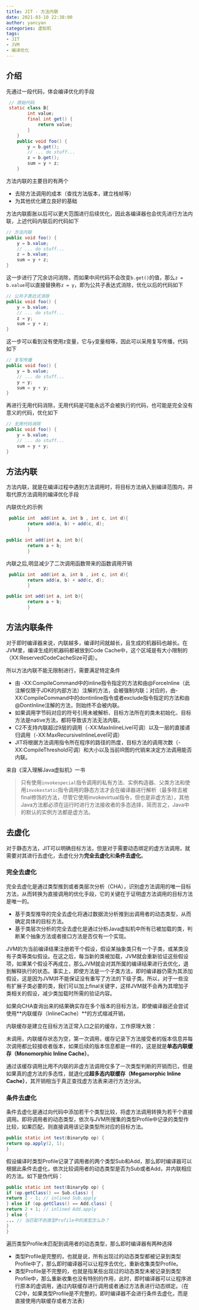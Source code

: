 ```yaml
---
title: JIT - 方法内联
date: 2021-03-10 22:38:00
author: yancyan
categories: 虚拟机
tags:
- JIT
- JVM
- 编译优化
---
```


## 介绍
先通过一段代码，体会编译优化的手段

```java
 // 原始代码
 static class B{
        int value;
        final int get() {
            return value;
        }
    }
    public void foo() {
        y = b.get();
        // ... do stuff...
        z = b.get();
        sum = y + z;
    }
```
方法内联的主要目的有两个
- 去除方法调用的成本（查找方法版本，建立栈帧等）
- 为其他优化建立良好的基础

方法内联膨胀以后可以更大范围进行后续优化，因此各编译器也会优先进行方法内联，上述代码内联后的代码如下
```java
// 方法内联
public void foo() {
    y = b.value;
    // ... do stuff...
    z = b.value;
    sum = y + z;
}
```
这一步进行了冗余访问消除，而如果中间代码不会改变`b.get()`的值，那么`z = b.value`可以直接替换称`z = y`，即为公共子表达式消除，优化以后的代码如下
```java
// 公共子表达式消除
public void foo() {
    y = b.value;
    // ... do stuff...
    z = y;
    sum = y + z;
}
```
这一步可以看到没有使用z变量，它与`y`变量相等，因此可以采用复写传播，代码如下
```java
// 复写传播
public void foo() {
    y = b.value;
    // ... do stuff...
    y = y;
    sum = y + y;
}
```
再进行无用代码消除，无用代码是可能永远不会被执行的代码，也可能是完全没有意义的代码，优化如下
```java
// 无用代码消除
public void foo() {
    y = b.value;
    // ... do stuff...
    sum = y + y;
}
```


## 方法内联
方法内联，就是在编译过程中遇到方法调用时，将目标方法纳入到编译范围内，并取代原方法调用的编译优化手段

内联优化的示例
```java
 public int  add(int a, int b , int c, int d){
        return add(a, b) + add(c, d);
        }

public int add(int a, int b){
        return a + b;
        }
```
内联之后,明显减少了二次调用函数带来的函数调用开销
```java
 public int  add(int a, int b , int c, int d){
        return add(a, b) + add(c, d);
        }

public int add(int a, int b){
        return a + b;
        }
```
## 方法内联条件
对于即时编译器来说，内联越多，编译时间就越长，且生成的机器码也越长。在JVM里，编译生成的机器码都被放到Code Cache中，这个区域是有大小限制的（XX:ReservedCodeCacheSize可调）。

所以方法内联不能无限制进行，需要满足特定条件

- 由 -XX:CompileCommand中的inline指令指定的方法和由@ForceInline（此注解仅限于JDK的内部方法）注解的方法，会被强制内联；对应的，由-XX:CompileCommand中的dontinline指令或者exclude指令指定的方法和由@DontInline注解的方法，则始终不会被内联。
- 如果调用字节码对应的符号引用未被解析、目标方法所在的类未初始化、目标方法是native方法，都将导致该方法无法内联。
- C2不支持内联超过9层的调用（-XX:MaxInlineLivel可调）以及一层的直接递归调用（-XX:MaxRecursiveInlineLevel可调）
- JIT将根据方法调用指令所在程序的路径的热度，目标方法的调用次数（-XX:CompileThreshold可调）和大小以及当前IR图的代销来决定方法调用能否内联。

来自《深入理解Java虚拟机》一书
> 只有使用`invokespecial`指令调用的私有方法、实例构造器、父类方法和使用`invokestatic`指令调用的静态方法才会在编译器进行解析（最多除去被final修饰的方法，尽管它使用invokevirtual指令，但也是非虚方法），其他Java方法都必须在运行时进行方法接收者的多态选择，简而言之，Java中的默认的实例方法都是虚方法。

## 去虚化
对于静态方法，JIT可以明确目标方法，但是对于需要动态绑定的虚方法调用，就需要对其进行去虚化，去虚化分为**完全去虚化**和**条件去虚化**。
### 完全去虚化

完全去虚化是通过类型推到或者类层次分析（CHA），识别虚方法调用的唯一目标方法，从而转换为直接调用的优化手段，它的关键在于证明虚方法调用的目标方法是唯一的。

- 基于类型推导的完全去虚化将通过数据流分析推到出调用者的动态类型，从而确定具体的目标方法。
- 基于类层次分析的完全去虚化是通过分析Java虚拟机中所有已被加载的类，判断某个抽象方法或者接口方法是否仅有一个实现。

JVM的为当前编译结果注册若干个假设，假设某抽象类只有一个子类，或某类没有子类等类似假设。在这之后，每当新的类被加载，JVM就会重新验证这些假设项，如果某个假设不再成立，那么JVM就会对其所属的编译结果进行去优化，退到解释执行的状态。事实上，即使方法是一个子类方法，即时编译器仍需为其添加假设，这是因为JVM并不能保证没有重写了方法的下级子类。所以，对于一些没有扩展子类必要的类，我们可以加上final关键字，这样JVM就不会再为其增加子类相关的假设，减少类加载时所需的验证内容。

如果向CHA查询出来的结果确实存在多个版本的目标方法，即使编译器还会尝试使用**内联缓存（InlineCache）**的方式缩减开销，

内联缓存是建立在目标方法正常入口之前的缓存，工作原理大致：

未调用，内联缓存状态为空，第一次调用，缓存记录下方法接受者的版本信息并每次调用都比较接收者版本，如果后续的版本信息都是一样的，这是就是**单态内联缓存（Monomorphic Inline Cache）**。

通过该缓存调用比用不内联的非虚方法调用仅多了一次类型判断的开销而已，但是如果真的虚方法的多态性，就退化成**超多态内联缓存（Megamorphic Inline Cache）**，其开销相当于真正查找虚方法表来进行方法分派。

### 条件去虚化

条件去虚化是通过向代码中添加若干个类型比较，将虚方法调用转换为若干个直接调用。即将调用者的动态类型，依次与JVM所搜集的类型Profile中记录的类型作比较，如果匹配，则直接调用该记录类型所对应的目标方法。

```java
public static int test(BinaryOp op) {
return op.apply(2, 1);
}
```
假设编译时类型Profile记录了调用者的两个类型Sub和Add，那么即时编译器可以根据此条件去虚化，依次比较调用者的动态类型是否为Sub或者Add，并内联相应的方法。如下是伪代码：
```java
public static int test(BinaryOp op) {
if (op.getClass() == Sub.class) {
return 2 - 1; // inlined Sub.apply
} else if (op.getClass() == Add.class) {
return 2 + 1; // inlined Add.apply
} else {
... // 当匹配不到类型Profile中的类型怎么办？
}
}
```
遍历类型Profile未匹配到调用者的动态类型，那么即时编译器有两种选择
- 类型Profile是完整的，也就是说，所有出现过的动态类型都被记录到类型Profile中了，那么即时编译器可以让程序去优化，重新收集类型Profile。
- 类型Profile是不完整的，也就是指某些出现过的动态类型未被记录到类型Profile中，那么重新收集也没有特别的作用，此时，即时编译器可以让程序进行原本的虚调用，通过内联缓存进行调用或者通过方法表进行动态绑定。（在C2中，如果类型Profile是不完整的，即时编译器不会进行条件去虚化，而是直接使用内联缓存或者方法表）